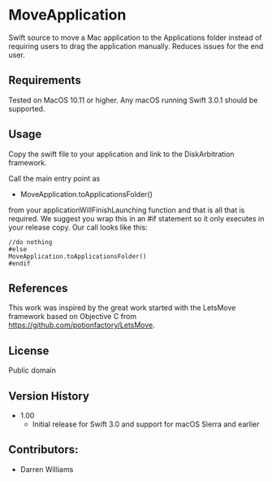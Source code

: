 # MoveApplication
Swift source to move a Mac application to the Applications folder instead of requiring users to drag the application manually. Reduces issues for the end user.

Requirements
------------
Tested on MacOS 10.11 or higher. Any macOS running Swift 3.0.1 should be supported.

Usage
-----

Copy the swift file to your application and link to the DiskArbitration framework.

Call the main entry point as

- MoveApplication.toApplicationsFolder()

from your applicationWillFinishLaunching function and that is all that is required. We suggest you wrap this in an #if statement so it only executes in your release copy. Our call looks like this:

```#if DEBUG
//do nothing
#else
MoveApplication.toApplicationsFolder()
#endif
```

References
-------
This work was inspired by the great work started with the LetsMove framework based on Objective C from https://github.com/potionfactory/LetsMove.

License
-------
Public domain

Version History
---------------

* 1.00
	- Initial release for Swift 3.0 and support for macOS Sierra and earlier
	
Contributors:
-------------
* Darren Williams
